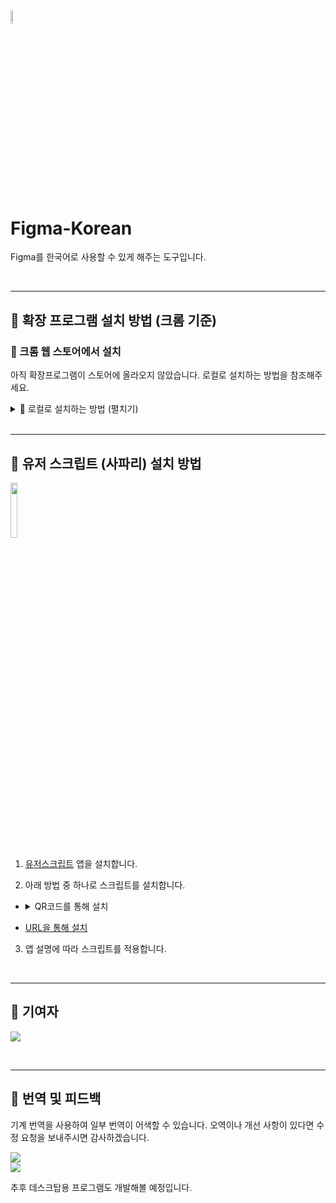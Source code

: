 <img src='https://figma-korean.vercel.app/icon.png' width=7.5% height=auto>

# Figma-Korean
Figma를 한국어로 사용할 수 있게 해주는 도구입니다.

<br>

---

## 📌 확장 프로그램 설치 방법 (크롬 기준)

### 🚀 크롬 웹 스토어에서 설치

아직 확장프로그램이 스토어에 올라오지 않았습니다. 로컬로 설치하는 방법을 참조해주세요.

<details>
  <summary>🔧 로컬로 설치하는 방법 (펼치기)</summary>

1. [프로젝트 GitHub 페이지](https://github.com/v1bt/Figma-Korean)로 이동합니다.
2. `Code` 버튼을 클릭한 후 `Download ZIP`을 선택하여 압축 파일을 다운로드합니다.
   
   ![](https://github.com/user-attachments/assets/9f45bf1a-185f-440a-a0b8-3f26c4567db0)
   
3. 다운로드한 ZIP 파일을 압축 해제합니다.
4. Chrome 브라우저에서 `chrome://extensions/` 페이지로 이동합니다.
   
   ![](https://github.com/user-attachments/assets/fcb44113-c33d-4481-b592-89db032627f2)
   
5. 우측 상단의 `개발자 모드`를 활성화합니다.
   
   ![](https://github.com/user-attachments/assets/8d0e204a-6eba-4ccb-9836-941d7a7b3057)
   
6. `압축 해제된 확장 프로그램을 로드합니다.` 버튼을 클릭합니다.
   
   ![](https://github.com/user-attachments/assets/e1517409-caa5-45ea-812c-5905081f98aa)
   
7. 아까 압축을 풀었던 폴더 내 `extension` 폴더를 선택합니다.
8. Figma로 이동하여 설정을 엽니다.
   
   ![](https://github.com/user-attachments/assets/c1fa29d1-34fd-4875-beb7-afa045896035)
   
9. 한국어 옵션을 체크하여 적용합니다.
   
   ![](https://github.com/user-attachments/assets/7deb7839-aa3b-4f42-999c-c02fe3db4833)
</details>

<br>

---

## 🍏 유저 스크립트 (사파리) 설치 방법
<img src='https://github.com/user-attachments/assets/bb909ecd-d119-4f67-812f-d3797867537ae' width=15% height=auto>

1. [유저스크립트](https://apps.apple.com/us/app/userscripts/id1463298887) 앱을 설치합니다.
      
2. 아래 방법 중 하나로 스크립트를 설치합니다.
  -
     <details>
       <summary>QR코드를 통해 설치</summary></summary>
       <br>
       <img src='https://github.com/user-attachments/assets/99e820ec-c63e-4b8a-8289-8c69afcd32fe' width=15% height=auto>
     </details>
   
   - [URL을 통해 설치](https://github.com/v1bt/Figma-Korean/releases/download/1.0/figma-korean.js)
     
3. 앱 설명에 따라 스크립트를 적용합니다.

<br>

---

## 👤 기여자

![](https://readme-contributors.now.sh/v1bt/Figma-Korean?extension=jpg&width=300)

<br>

---
## 🔄 번역 및 피드백

기계 번역을 사용하여 일부 번역이 어색할 수 있습니다.
오역이나 개선 사항이 있다면 수정 요청을 보내주시면 감사하겠습니다.

![](https://dcbadge.limes.pink/api/shield/1285574573877624924)  
![](https://dcbadge.limes.pink/api/shield/834253879990157312)

추후 데스크탑용 프로그램도 개발해볼 예정입니다.
